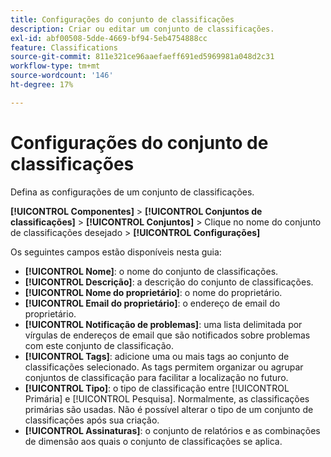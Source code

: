 ```yaml
---
title: Configurações do conjunto de classificações
description: Criar ou editar um conjunto de classificações.
exl-id: abf00508-5dde-4669-bf94-5eb4754888cc
feature: Classifications
source-git-commit: 811e321ce96aaefaeff691ed5969981a048d2c31
workflow-type: tm+mt
source-wordcount: '146'
ht-degree: 17%

---
```


# Configurações do conjunto de classificações

Defina as configurações de um conjunto de classificações.

**[!UICONTROL Componentes]** > **[!UICONTROL Conjuntos de classificações]** > **[!UICONTROL Conjuntos]** > Clique no nome do conjunto de classificações desejado > **[!UICONTROL Configurações]**

Os seguintes campos estão disponíveis nesta guia:

* **[!UICONTROL Nome]**: o nome do conjunto de classificações.
* **[!UICONTROL Descrição]**: a descrição do conjunto de classificações.
* **[!UICONTROL Nome do proprietário]**: o nome do proprietário.
* **[!UICONTROL Email do proprietário]**: o endereço de email do proprietário.
* **[!UICONTROL Notificação de problemas]**: uma lista delimitada por vírgulas de endereços de email que são notificados sobre problemas com este conjunto de classificação.
* **[!UICONTROL Tags]**: adicione uma ou mais tags ao conjunto de classificações selecionado. As tags permitem organizar ou agrupar conjuntos de classificação para facilitar a localização no futuro.
* **[!UICONTROL Tipo]**: o tipo de classificação entre [!UICONTROL Primária] e [!UICONTROL Pesquisa]. Normalmente, as classificações primárias são usadas. Não é possível alterar o tipo de um conjunto de classificações após sua criação.
* **[!UICONTROL Assinaturas]**: o conjunto de relatórios e as combinações de dimensão aos quais o conjunto de classificações se aplica.
